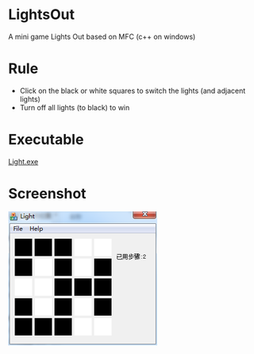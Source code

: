 # LightsOut
A mini game Lights Out based on MFC (c++ on windows)  

# Rule    
* Click on the black or white squares to switch the lights (and adjacent lights)  
* Turn off all lights (to black) to win  

# Executable  
[Light.exe](bin/Light.exe)

# Screenshot  
![screenshot](docs/screenshot.png)
